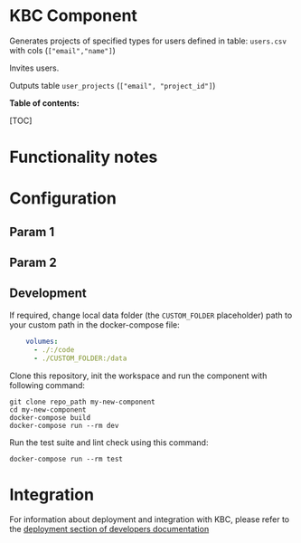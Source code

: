 # KBC Component

Generates projects of specified types for users defined in table: `users.csv` with cols (`["email","name"]`)

Invites users.

Outputs table `user_projects` (`["email", "project_id"]`)

**Table of contents:**  
  
[TOC]


# Functionality notes


# Configuration

## Param 1

## Param 2


## Development

If required, change local data folder (the `CUSTOM_FOLDER` placeholder) path to your custom path in the docker-compose file:

```yaml
    volumes:
      - ./:/code
      - ./CUSTOM_FOLDER:/data
```

Clone this repository, init the workspace and run the component with following command:

```
git clone repo_path my-new-component
cd my-new-component
docker-compose build
docker-compose run --rm dev
```

Run the test suite and lint check using this command:

```
docker-compose run --rm test
```

# Integration

For information about deployment and integration with KBC, please refer to the [deployment section of developers documentation](https://developers.keboola.com/extend/component/deployment/) 